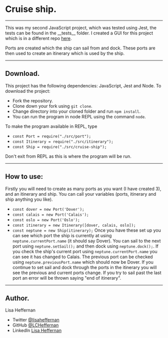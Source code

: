 # Cruise ship.
___
This was my second JavaScript project, which was tested using Jest, the tests can be found in the \_\_tests__ folder. I created a GUI for this project which is in a different repo [here](https://github.com/LCHeffernan/cruise-ships-gui).

Ports are created which the ship can sail from and dock. These ports are then used to create an itinerary which is used by the ship.
___
## Download.
This project has the following dependencies: JavaScript, Jest and Node. To download the project:
* Fork the repository.
* Clone down your fork using ```git clone```.
* Change directory into your cloned folder and run ``` npm install ```.
* You can run the program in node REPL using the command ```node```.

To make the program available in REPL, type
* ```const Port = require("./src/port");```
* ```const Itinerary = require("./src/itinerary");```
* ```const Ship = require("./src/cruise-ship");```

Don't exit from REPL as this is where the program will be run.
___
## How to use:
Firstly you will need to create as many ports as you want (I have created 3), and an itinerary and ship. You can call your variables (ports, itinerary and ship anything you like).
* ```const dover = new Port('Dover');```
* ```const calais = new Port('Calais');```
* ```const oslo = new Port('Oslo');```
* ```const itinerary = new Itinerary([dover, calais, oslo]);```
* ```const neptune = new Ship(itinerary);```
Once you have these set up you can see which port the ship is currently at using ```neptune.currentPort.name``` (it should say Dover). You can sail to the next port using ```neptune.setSail();``` and then dock using ```neptune.dock();```. If you check the ship's current port using ```neptune.currentPort.name``` you can see it has changed to Calais. The previous port can be checked using ```neptune.previousPort.name``` which should now be Dover. If you continue to set sail and dock through the ports in the itinerary you will see the previous and current ports change. If you try to sail past the last port an error will be thrown saying "end of itinerary".
___
## Author.
Lisa Heffernan

* Twitter [@Iisaheffernan](https://twitter.com/Iisaheffernan)
* GitHub [@LCHeffernan](https://github.com/LCHeffernan)
* LinkedIn [Lisa Heffernan](https://www.linkedin.com/in/lisa-heffernan-54b61312a)
